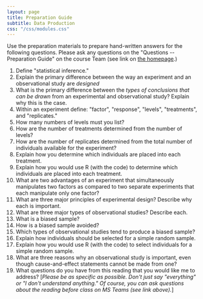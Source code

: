 ```yaml
---
layout: page
title: Preparation Guide
subtitle: Data Production
css: "/css/modules.css"
---
```


<div class="alert alert-warning">
Use the preparation materials to prepare hand-written answers for the following questions. Please ask any questions on the "Questions -- Preparation Guide" on the course Team (see link on <a href="../../">the homepage</a>.)
</div>

1. Define "statistical inference."
1. Explain the primary difference between the way an experiment and an observational study are *designed*
1. What is the primary difference between the *types of conclusions that can be drawn* from an experimental and observational study? Explain why this is the case.
1. Within an experiment define: "factor", "response", "levels", "treatments", and "replicates."
1. How many numbers of levels must you list?
1. How are the number of treatments determined from the number of levels?
1. How are the number of replicates determined from the total number of individuals available for the experiment?
1. Explain how you determine which individuals are placed into each treatment.
1. Explain how you would use R (with the code) to determine which individuals are placed into each treatment.
1. What are two advantages of an experiment that simultaneously manipulates two factors as compared to two separate experiments that each manipulate only one factor?
1. What are three major principles of experimental design? Describe why each is important.
1. What are three major types of observational studies? Describe each.
1. What is a biased sample?
1. How is a biased sample avoided?
1. Which types of observational studies tend to produce a biased sample?
1. Explain how individuals should be selected for a simple random sample.
1. Explain how you would use R (with the code) to select individuals for a simple random sample.
1. What are three reasons why an observational study is important, even though cause-and-effect statements cannot be made from one?
1. What questions do you have from this reading that you would like me to address? [*Please be as specific as possible. Don't just say "everything" or "I don't understand anything." Of course, you can ask questions about the reading before class on MS Teams (see link above).*]
